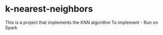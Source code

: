 # k-nearest-neighbors
This is a project that implements the KNN algorithm
To implement - Run on Spark

